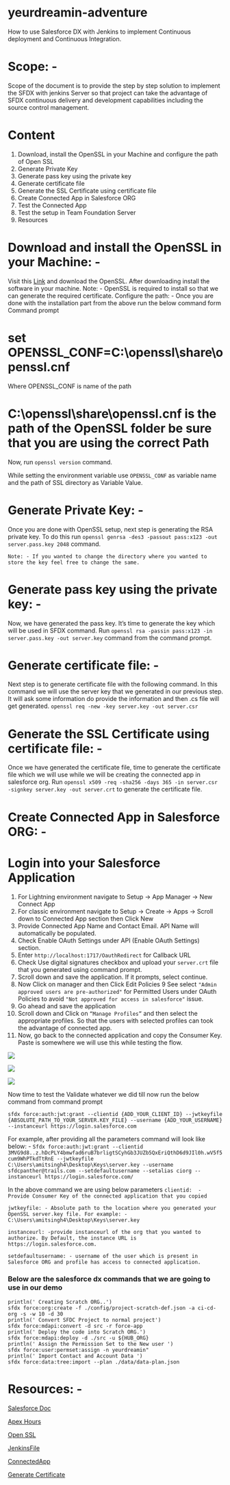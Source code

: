 # yeurdreamin-adventure
How to use Salesforce DX with Jenkins to implement Continuous deployment and Continuous Integration.
# Scope: - 
Scope of the document is to provide the step by step solution to implement the SFDX with jenkins Server so that project can take the advantage of SFDX continuous delivery and development capabilities including the source control management.

# Content
1. Download, install the OpenSSL in your Machine and configure the path of Open SSL
2. Generate Private Key
3. Generate pass key using the private key
4. Generate certificate file
5. Generate the SSL Certificate using certificate file
6. Create Connected App in Salesforce ORG
7. Test the Connected App
8. Test the setup in Team Foundation Server
9. Resources

# Download and install the OpenSSL in your Machine: - 
Visit this [Link](https://sourceforge.net/projects/openssl/) and download the OpenSSL. After downloading install the software in your machine. Note: - OpenSSL is required to install so that we can generate the required certificate.
Configure the path: - Once you are done with the installation part from the above run the below command form Command prompt 
# set OPENSSL_CONF=C:\openssl\share\openssl.cnf
Where OPENSSL_CONF is name of the path
# C:\openssl\share\openssl.cnf is the path of the OpenSSL folder be sure that you are using the correct Path
Now, run `openssl version` command.

While setting the environment variable use `OPENSSL_CONF` as variable name and the path of SSL directory as Variable Value.

# Generate Private Key: - 
Once you are done with OpenSSL setup, next step is generating the RSA private key. To do this run `openssl genrsa -des3 -passout pass:x123 -out server.pass.key 2048` command.

`Note: - If you wanted to change the directory where you wanted to store the key feel free to change the same.`
# Generate pass key using the private key: - 
Now, we have generated the pass key. It’s time to generate the key which will be used in SFDX command. Run `openssl rsa -passin pass:x123 -in server.pass.key -out server.key` command from the command prompt.


# Generate certificate file: - 
Next step is to generate certificate file with the following command. In this command we will use the server key that we generated in our previous step. It will ask some information do provide the information and then .cs file will get generated.
`openssl req -new -key server.key -out server.csr`


# Generate the SSL Certificate using certificate file: - 
Once we have generated the certificate file, time to generate the certificate file which we will use while we will be creating the connected app in salesforce org. Run `openssl x509 -req -sha256 -days 365 -in server.csr -signkey server.key -out server.crt` to generate the certificate file.


# Create Connected App in Salesforce ORG: -

# Login into your Salesforce Application
1. For Lightning environment navigate to Setup -> App Manager -> New Connect App
2. For classic environment navigate to Setup -> Create -> Apps -> Scroll down to Connected App section then Click New
3. Provide Connected App Name and Contact Email. API Name will automatically be populated. 
4. Check Enable OAuth Settings under API (Enable OAuth Settings) section.
5. Enter ```http://localhost:1717/OauthRedirect``` for Callback URL
6. Check Use digital signatures checkbox and upload your ```server.crt``` file that you generated using command prompt.
7. Scroll down and save the application. If it prompts, select continue. 
8. Now Click on manager and then Click Edit Policies
9 See select ```"Admin approved users are pre-authorized"``` for Permitted Users under OAuth Policies to avoid ```"Not approved for access in salesforce"``` issue. 
10. Go ahead and save the application
11. Scroll down and Click on ```“Manage Profiles”``` and then select the appropriate profiles. So that the users with selected profiles can took the advantage of connected app.
12. Now, go back to the connected application and copy the Consumer Key. Paste is somewhere we will use this while testing the flow.

![](https://github.com/amitastreait/yeurdreamin-adventure/blob/master/Screenshot%202019-04-14%20at%205.15.41%20PM.png)

![](https://github.com/amitastreait/yeurdreamin-adventure/blob/master/Screenshot%202019-04-14%20at%205.17.00%20PM.png)

![](https://github.com/amitastreait/yeurdreamin-adventure/blob/master/Screenshot%202019-04-14%20at%205.17.33%20PM.png)


Now time to test the Validate whatever we did till now run the below command from command prompt  

`sfdx force:auth:jwt:grant --clientid {ADD_YOUR_CLIENT_ID} --jwtkeyfile {ABSOLUTE_PATH_TO_YOUR_SERVER.KEY_FILE} --username {ADD_YOUR_USERNAME} --instanceurl https://login.salesforce.com`

For example, after providing all the parameters command will look like below: -
`Sfdx force:auth:jwt:grant --clientid 3MVG9d8..z.hDcPLY4bmwfad6ruB7brligtSCyhGb3JUZb5QxEriQthD6d9JIl0h.wV5f5cum9WhPTkdTtRnE --jwtkeyfile C:\Users\amitsingh4\Desktop\Keys\server.key --username sfdcpanther@trails.com --setdefaultusername --setalias ciorg --instanceurl https://login.salesforce.com/`

In the above command we are using below parameters
`clientid:  - Provide Consumer Key of the connected application that you copied`

`jwtkeyfile: - Absolute path to the location where you generated your OpenSSL server.key file. For example: - C:\Users\amitsingh4\Desktop\Keys\server.key`

`instanceurl: -provide instanceurl of the org that you wanted to authorize. By Default, the instance URL is https://login.salesforce.com.`

`setdefaultusername: - username of the user which is present in Salesforce ORG and profile has access to connected application.`

### Below are the salesforce dx commands that we are going to use in our demo
```
println(' Creating Scratch ORG..')
sfdx force:org:create -f ./config/project-scratch-def.json -a ci-cd-org -s -w 10 -d 30
println(' Convert SFDC Project to normal project')
sfdx force:mdapi:convert -d src -r force-app
println(' Deploy the code into Scratch ORG.')
sfdx force:mdapi:deploy -d ./src -u ${HUB_ORG}
println(' Assign the Permission Set to the New user ')
sfdx force:user:permset:assign -n yeurdreamin"
println(' Import Contact and Account Data ')
sfdx force:data:tree:import --plan ./data/data-plan.json
```


# Resources: - 
[Salesforce Doc](https://developer.salesforce.com/docs/atlas.en-us.sfdx_dev.meta/sfdx_dev/sfdx_dev_ci_jenkins.htm)

[Apex Hours](http://amitsalesforce.blogspot.com/2019/01/continuous-integration-using-jenkins-with-salesforceDx.html)

[Open SSL](https://sourceforge.net/projects/openssl/)

[JenkinsFile](https://developer.salesforce.com/docs/atlas.en-us.sfdx_dev.meta/sfdx_dev/sfdx_dev_ci_jenkins_sample_walkthrough.htm)

[ConnectedApp](https://developer.salesforce.com/docs/atlas.en-us.sfdx_dev.meta/sfdx_dev/sfdx_dev_auth_connected_app.htm)

[Generate Certificate](https://developer.salesforce.com/docs/atlas.en-us.sfdx_dev.meta/sfdx_dev/sfdx_dev_auth_key_and_cert.htm)

